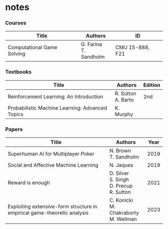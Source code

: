 # notes

### Courses

| Title | Authors | ID |
| --- | --- | --- |
| Computational Game Solving | G. Farina <br/> T. Sandholm | CMU 15-888, F21 |

### Textbooks

| Title | Authors | Edition |
| --- | --- | --- |
| Reinforcement Learning: An Introduction | R. Sutton <br/> A. Barto | 2nd |
| Probabilistic Machine Learning: Advanced Topics | K. Murphy | |

### Papers

| Title | Authors | Year |
| --- | --- | --- |
| Superhuman AI for Multiplayer Poker | N. Brown <br/> T. Sandholm | 2019 |
| Social and Affective Machine Learning | N. Jaques | 2019 |
| Reward is enough | D. Silver <br/> S. Singh <br/> D. Precup <br/> R. Sutton | 2021 |
| Exploiting extensive-form structure in empirical game-theoretic analysis | C. Konicki <br/> M. Chakraborty <br/> M. Wellman | 2023 |
